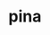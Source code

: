 # pina
<html>
<head>
  <script src="//cdnjs.cloudflare.com/ajax/libs/p5.js/0.5.7/p5.js"></script>
  <script src="helpers.js"></script>
  <script src="flower.js"></script>
</head>
<body>
</body>
</html>
